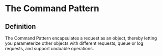 ﻿# The Command Pattern

## Definition
The Command Pattern encapsulates a request as an object, thereby letting you parameterize other objects with different requests, 
queue or log requests, and support undoable operations.